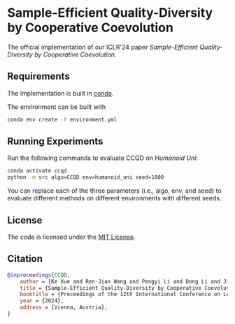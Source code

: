 # Sample-Efficient Quality-Diversity by Cooperative Coevolution

The official implementation of our ICLR'24 paper *Sample-Efficient Quality-Diversity by Cooperative Coevolution*.

## Requirements

The implementation is built in [conda](https://www.anaconda.com/).

The environment can be built with

```bash
conda env create -f environment.yml
```

## Running Experiments

Run the following commands to evaluate CCQD on *Humanoid Uni*:

```bash
conda activate ccqd
python -m src algo=CCQD env=humanoid_uni seed=1000
```

You can replace each of the three parameters (i.e., algo, env, and seed) to evaluate different methods on different environments with different seeds.

## License

The code is licensed under the [MIT License](LICENSE).

## Citation

```bibtex
@inproceedings{CCQD,
    author = {Ke Xue and Ren-Jian Wang and Pengyi Li and Dong Li and Jianye Hao and Chao Qian},
    title = {Sample-Efficient Quality-Diversity by Cooperative Coevolution},
    booktitle = {Proceedings of the 12th International Conference on Learning Representations (ICLR'24)},
    year = {2024},
    address = {Vienna, Austria},
}
```
